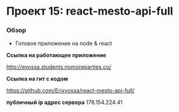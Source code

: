 # Проект 15: react-mesto-api-full


### Обзор

* Готовое приложение на node & react


**Ссылка на работающее приложение**

http://evossa.students.nomoreparties.co/

**Ссылка на гит с кодом**

https://github.com/Erixvossa/react-mesto-api-full/

**публичный ip адрес сервера**
178.154.224.41
